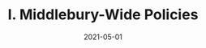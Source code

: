 ---
slug: "/pages/iii.-policies-for-the-language-schools/a.-student-life-policies"
date: "2021-05-01"
title: "I. Middlebury-Wide Policies"
---